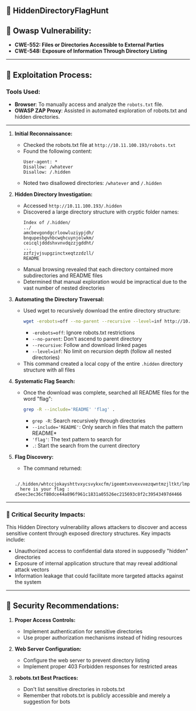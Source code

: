 ## 📌  **HiddenDirectoryFlagHunt**


## 📌 Owasp Vulnerability: 
- **CWE-552: Files or Directories Accessible to External Parties**
- **CWE-548: Exposure of Information Through Directory Listing**


---



## 📖 Exploitation Process:



### Tools Used:
- **Browser**: To manually access and analyze the `robots.txt` file.
- **OWASP ZAP Proxy**: Assisted in automated exploration of  robots.txt and hidden directories.


---


1. **Initial Reconnaissance:**
   - Checked the robots.txt file at `http://10.11.100.193/robots.txt`
   - Found the following content:
     ```
     User-agent: *
     Disallow: /whatever
     Disallow: /.hidden
     ```
   - Noted two disallowed directories: `/whatever` and `/.hidden`

2. **Hidden Directory Investigation:**
   - Accessed `http://10.11.100.193/.hidden`
   - Discovered a large directory structure with cryptic folder names:
     ```
     Index of /.hidden/
     ../
     amcbevgondgcrloowluziypjdh/
     bnqupesbgvhbcwqhcuynjolwkm/
     ceicqljdddshxvnvdqzzjgddht/
     ...
     zzfzjvjsupgzinctxeqtzzdzll/
     README
     ```
   - Manual browsing revealed that each directory contained more subdirectories and README files
   - Determined that manual exploration would be impractical due to the vast number of nested directories

3. **Automating the Directory Traversal:**
   - Used wget to recursively download the entire directory structure:
     ```bash
     wget -erobots=off --no-parent --recursive --level=inf http://10.11.100.193/.hidden/
     ```
     - `-erobots=off`: Ignore robots.txt restrictions
     - `--no-parent`: Don't ascend to parent directory
     - `--recursive`: Follow and download linked pages
     - `--level=inf`: No limit on recursion depth (follow all nested directories)
   - This command created a local copy of the entire `.hidden` directory structure with all files

4. **Systematic Flag Search:**
   - Once the download was complete, searched all README files for the word "flag":
     ```bash
     grep -R --include='README' 'flag' .
     ```
     - `grep -R`: Search recursively through directories
     - `--include='README'`: Only search in files that match the pattern README*
     - `'flag'`: The text pattern to search for
     - `.`: Start the search from the current directory

5. **Flag Discovery:**
   - The command returned:
   ```
    ./.hidden/whtccjokayshttvxycsvykxcfm/igeemtxnvexvxezqwntmzjltkt/lmpanswobhwcozdqixbowvbrhw/README:Hey,
     here is your flag :       d5eec3ec36cf80dce44a896f961c1831a05526ec215693c8f2c39543497d4466
   ```
---


### 🔴 Critical Security Impacts:

This Hidden Directory vulnerability allows attackers to discover and access sensitive content through exposed directory structures. Key impacts include:

- Unauthorized access to confidential data stored in supposedly "hidden" directories
- Exposure of internal application structure that may reveal additional attack vectors
- Information leakage that could facilitate more targeted attacks against the system


---
## 📌 Security Recommendations:

1. **Proper Access Controls:**
   - Implement authentication for sensitive directories
   - Use proper authorization mechanisms instead of hiding resources

2. **Web Server Configuration:**
   - Configure the web server to prevent directory listing
   - Implement proper 403 Forbidden responses for restricted areas

3. **robots.txt Best Practices:**
   - Don't list sensitive directories in robots.txt
   - Remember that robots.txt is publicly accessible and merely a suggestion for bots

